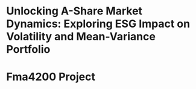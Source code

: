 # Unlocking A-Share Market Dynamics: Exploring ESG Impact on Volatility and Mean-Variance Portfolio
# Fma4200 Project
